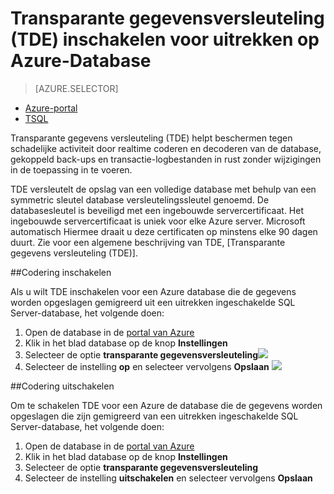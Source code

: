 <properties
   pageTitle="Transparante gegevenscodering (TDE) voor SQL Server-uitrekken Database op Azure inschakelen | Microsoft Azure"
   description="Transparante gegevenscodering (TDE) voor SQL Server-uitrekken Database op Azure inschakelen"
   services="sql-server-stretch-database"
   documentationCenter=""
   authors="douglaslMS"
   manager="barbkess"
   editor=""/>

<tags
   ms.service="sql-server-stretch-database"
   ms.workload="data-management"
   ms.tgt_pltfrm="na"
   ms.devlang="na"
   ms.topic="article"
   ms.date="06/14/2016"
   ms.author="douglaslMS"/>

# <a name="enable-transparent-data-encryption-tde-for-stretch-database-on-azure"></a>Transparante gegevensversleuteling (TDE) inschakelen voor uitrekken op Azure-Database
> [AZURE.SELECTOR]
- [Azure-portal](sql-server-stretch-database-encryption-tde.md)
- [TSQL](sql-server-stretch-database-tde-tsql.md)

Transparante gegevens versleuteling (TDE) helpt beschermen tegen schadelijke activiteit door realtime coderen en decoderen van de database, gekoppeld back-ups en transactie-logbestanden in rust zonder wijzigingen in de toepassing in te voeren.

TDE versleutelt de opslag van een volledige database met behulp van een symmetric sleutel database versleutelingssleutel genoemd. De databasesleutel is beveiligd met een ingebouwde servercertificaat. Het ingebouwde servercertificaat is uniek voor elke Azure server. Microsoft automatisch Hiermee draait u deze certificaten op minstens elke 90 dagen duurt. Zie voor een algemene beschrijving van TDE, [Transparante gegevens versleuteling (TDE)].

##<a name="enabling-encryption"></a>Codering inschakelen

Als u wilt TDE inschakelen voor een Azure database die de gegevens worden opgeslagen gemigreerd uit een uitrekken ingeschakelde SQL Server-database, het volgende doen:

1. Open de database in de [portal van Azure](https://portal.azure.com)
2. Klik in het blad database op de knop **Instellingen**
3. Selecteer de optie **transparante gegevensversleuteling**![][1]
4. Selecteer de instelling **op** en selecteer vervolgens **Opslaan**
![][2]


##<a name="disabling-encryption"></a>Codering uitschakelen

Om te schakelen TDE voor een Azure de database die de gegevens worden opgeslagen die zijn gemigreerd van een uitrekken ingeschakelde SQL Server-database, het volgende doen:

1. Open de database in de [portal van Azure](https://portal.azure.com)
2. Klik in het blad database op de knop **Instellingen**
3. Selecteer de optie **transparante gegevensversleuteling**
4. Selecteer de instelling **uitschakelen** en selecteer vervolgens **Opslaan**




<!--Anchors-->
[Transparante gegevensversleuteling (TDE)]: https://msdn.microsoft.com/library/bb934049.aspx


<!--Image references-->
[1]: ./media/sql-server-stretch-database-encryption-tde/stretchtde1.png
[2]: ./media/sql-server-stretch-database-encryption-tde/stretchtde2.png


<!--Link references-->
